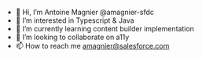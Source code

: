 - 👋 Hi, I’m Antoine Magnier @amagnier-sfdc
- 👀 I’m interested in Typescript & Java
- 🌱 I’m currently learning content builder implementation
- 💞️ I’m looking to collaborate on a11y
- 📫 How to reach me amagnier@salesforce.com

<!---
amagnier-sfdc/amagnier-sfdc is a ✨ special ✨ repository because its `README.md` (this file) appears on your GitHub profile.
You can click the Preview link to take a look at your changes.
--->
